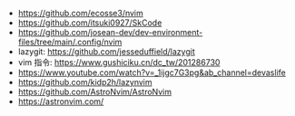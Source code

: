 - https://github.com/ecosse3/nvim
- https://github.com/itsuki0927/SkCode
- https://github.com/josean-dev/dev-environment-files/tree/main/.config/nvim
- lazygit: https://github.com/jesseduffield/lazygit
- vim 指令: https://www.gushiciku.cn/dc_tw/201286730
- https://www.youtube.com/watch?v=_1ijgc7G3pg&ab_channel=devaslife
- https://github.com/kidp2h/lazynvim
- https://github.com/AstroNvim/AstroNvim
- https://astronvim.com/
